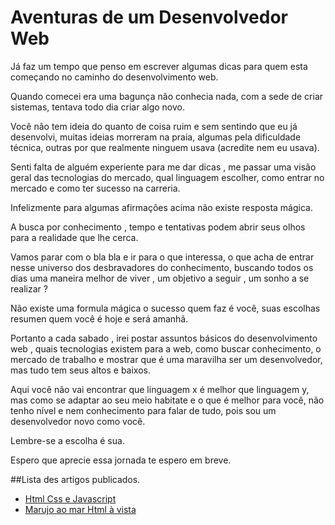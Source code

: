 # Aventuras de um Desenvolvedor Web


Já faz um tempo que penso em escrever algumas dicas para quem esta começando no caminho do desenvolvimento web.

Quando comecei era uma bagunça não conhecia nada, com a sede de criar sistemas, tentava todo dia criar algo novo.

Você não tem ideia do quanto de coisa ruim e sem sentindo que eu já desenvolvi,  muitas ideias morreram na praia, algumas  pela dificuldade técnica, outras por que realmente ninguem usava (acredite nem eu usava).

Senti falta  de alguém experiente para me dar dicas , me passar uma visão geral das tecnologias do mercado, qual linguagem escolher, como entrar no mercado e como ter sucesso na carreria.

Infelizmente para algumas afirmações acima não existe resposta mágica.

A busca por conhecimento , tempo e tentativas  podem abrir seus olhos para a realidade que lhe cerca.

Vamos parar com o bla bla e ir para  o que interessa, o que acha de entrar nesse universo dos desbravadores do conhecimento, buscando todos os dias uma maneira melhor de viver , um objetivo a seguir , um sonho a se realizar ?

Não existe uma formula mágica o sucesso quem faz é você, suas escolhas resumen quem você é hoje e será amanhã.

Portanto a cada sabado , irei postar assuntos básicos do desenvolvimento web , quais tecnologias  existem para a web, como buscar conhecimento, o mercado de trabalho e mostrar que é uma maravilha ser um desenvolvedor, mas tudo tem seus altos e baixos.

Aqui você não vai encontrar que linguagem x é melhor que linguagem y, mas como se adaptar ao seu meio habitate e o que é melhor para você, não tenho nível e nem conhecimento para falar de tudo, pois sou um desenvolvedor novo como você.

Lembre-se a escolha é sua.

Espero que aprecie essa jornada te espero em breve.


##Lista des artigos publicados. 

- [Html Css e Javascript](Html_Css_Javascript.md)
- [Marujo ao mar Html à vista](Marujo_ao_mar_html_a_vista.md)





